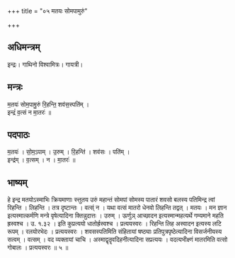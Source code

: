 +++
title = "०५ मतयः सोमपामुरुं"

+++
## अधिमन्त्रम्
इन्द्रः। गाथिनो विश्वामित्रः। गायत्री।

## मन्त्रः
म॒तयः॑ सोम॒पामु॒रुं रि॒हन्ति॒ शव॑स॒स्पति॑म् ।  
इन्द्रं॑ व॒त्सं न मा॒तरः॑ ॥

## पदपाठः
म॒तयः॑ । सो॒म॒ऽपाम् । उ॒रुम् । रि॒हन्ति॑ । शव॑सः । पति॑म् ।  
इन्द्र॑म् । व॒त्सम् । न । मा॒तरः॑ ॥

## भाष्यम्
हे इन्द्र मतयोऽस्माभिः क्रियमाणाः स्त्तुतय उरुं महान्तं सोमपां सोमस्य पातारं शवसो बलस्य पतिमिन्द्र त्वां रिहन्ति । लिहन्ति । तत्र दृष्टान्तः । वत्स्ं न । यथा वत्सं मातरो धेनवो लिहन्ति तद्वत् । मतयः । मन ज्ञान इत्यस्मात्कर्मणि मन्त्रे वृषेत्यादिना क्तिन्नुदात्तः । उरुम् । ऊर्णुञ् आच्छादन इत्यस्मान्महत्यर्थे गम्यमाने महति ह्रस्वश्च । उ. १.३२ । इति कुप्रत्ययो धातोर्ह्रस्वश्च । प्रत्ययस्वरः । रिहन्ति लिह अस्वादन इत्यस्य लटि रूपम् । रलयोरभेदः । प्रत्ययस्वरः । शवसस्पतिमिति संहितायां षष्ठ्याः प्रतिपुत्रपृष्ठेत्यादिना विसर्जनीयस्य सत्वम् । वत्सम् । वद व्यक्तायां चाचि । अस्माद्वृतॄवदिहनीत्यादिना सप्रत्ययः । वदत्यभीक्ष्णं मातरमिति वत्सो गोबालः । प्रत्ययस्वरः ॥ ५ ॥